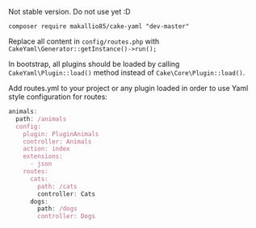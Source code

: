 Not stable version. Do not use yet :D

```composer require makallio85/cake-yaml "dev-master"```

Replace all content in ```config/routes.php``` with ```CakeYaml\Generator::getInstance()->run();```

In bootstrap, all plugins should be loaded by calling ```CakeYaml\Plugin::load()``` method instead of ```Cake\Core\Plugin::load()```.

Add routes.yml to your project or any plugin loaded in order to use Yaml style configuration for routes:

```javascript
animals:
  path: /animals
  config:
    plugin: PluginAnimals
    controller: Animals
    action: index
    extensions:
      - json
    routes:
      cats:
        path: /cats
        controller: Cats
      dogs:
        path: /dogs
        controller: Dogs
```